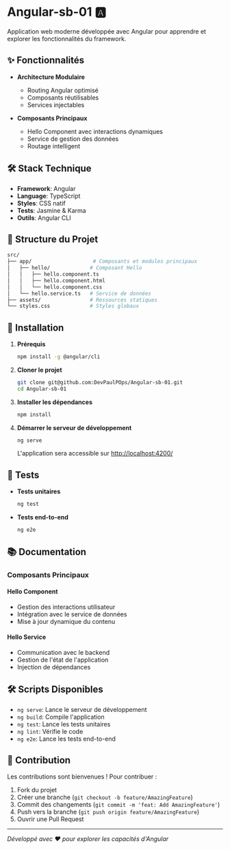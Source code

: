 # Angular-sb-01 🅰️

Application web moderne développée avec Angular pour apprendre et explorer les fonctionnalités du framework.

## ✨ Fonctionnalités

- **Architecture Modulaire**

  - Routing Angular optimisé
  - Composants réutilisables
  - Services injectables

- **Composants Principaux**
  - Hello Component avec interactions dynamiques
  - Service de gestion des données
  - Routage intelligent

## 🛠️ Stack Technique

- **Framework**: Angular
- **Language**: TypeScript
- **Styles**: CSS natif
- **Tests**: Jasmine & Karma
- **Outils**: Angular CLI

## 📂 Structure du Projet

```sh
src/
├── app/                    # Composants et modules principaux
│   ├── hello/             # Composant Hello
│   │   ├── hello.component.ts
│   │   ├── hello.component.html
│   │   └── hello.component.css
│   └── hello.service.ts   # Service de données
├── assets/                # Ressources statiques
└── styles.css             # Styles globaux
```

## 🚀 Installation

1. **Prérequis**

   ```bash
   npm install -g @angular/cli
   ```

2. **Cloner le projet**

   ```bash
   git clone git@github.com:DevPaulPOps/Angular-sb-01.git
   cd Angular-sb-01
   ```

3. **Installer les dépendances**

   ```bash
   npm install
   ```

4. **Démarrer le serveur de développement**

   ```bash
   ng serve
   ```

   L'application sera accessible sur [http://localhost:4200/](http://localhost:4200/)

## 🧪 Tests

- **Tests unitaires**

  ```bash
  ng test
  ```

- **Tests end-to-end**

  ```bash
  ng e2e
  ```

## 📚 Documentation

### Composants Principaux

#### Hello Component

- Gestion des interactions utilisateur
- Intégration avec le service de données
- Mise à jour dynamique du contenu

#### Hello Service

- Communication avec le backend
- Gestion de l'état de l'application
- Injection de dépendances

## 🛠️ Scripts Disponibles

- `ng serve`: Lance le serveur de développement
- `ng build`: Compile l'application
- `ng test`: Lance les tests unitaires
- `ng lint`: Vérifie le code
- `ng e2e`: Lance les tests end-to-end

## 👥 Contribution

Les contributions sont bienvenues ! Pour contribuer :

1. Fork du projet
2. Créer une branche (`git checkout -b feature/AmazingFeature`)
3. Commit des changements (`git commit -m 'feat: Add AmazingFeature'`)
4. Push vers la branche (`git push origin feature/AmazingFeature`)
5. Ouvrir une Pull Request

---

_Développé avec ❤️ pour explorer les capacités d'Angular_
